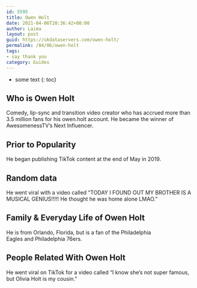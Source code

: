 ```yaml
---
id: 5595
title: Owen Holt
date: 2021-04-06T20:36:42+00:00
author: Laima
layout: post
guid: https://ukdataservers.com/owen-holt/
permalink: /04/06/owen-holt
tags:
- say thank you
category: Guides
---
```


* some text
{: toc}


## Who is Owen Holt
                  
                  
                  
Comedy, lip-sync and transition video creator who has accrued more than 3.5 million fans for his owen.holt account. He became the winner of AwesomenessTV&#8217;s Next Influencer.
                  
              
            
              
            
                
                
                
## Prior to Popularity
                  
                  
                  
He began publishing TikTok content at the end of May in 2019.
                  
              
            
              
            
                
                
                
## Random data
                  
                  
                  
He went viral with a video called &#8220;TODAY I FOUND OUT MY BROTHER IS A MUSICAL GENIUS!!!!! He thought he was home alone LMAO.&#8221;
                  
              
            
              
            
                
                
                
## Family & Everyday Life of Owen Holt
                  
                  
                  
He is from Orlando, Florida, but is a fan of the Philadelphia Eagles and Philadelphia 76ers. 
                  
              
            
              
            
                
                
                
## People Related With Owen Holt
                  
                  
                  
He went viral on TikTok for a video called &#8220;I know she&#8217;s not super famous, but Olivia Holt is my cousin.&#8221;
                  
              
            
              
            
                
              
            
              
              
            
            
              
            
          
          
          